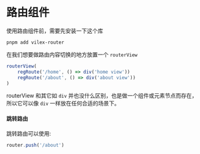 # 路由组件

使用路由组件前，需要先安装一下这个库

```shell
pnpm add vilex-router
```

在我们想要做路由内容切换的地方放置一个 `routerView`

```typescript
routerView(
    regRoute('/home', () => div('home view'))
    regRoute('/about', () => div('about view'))
)
```

routerView 和其它如 `div` 并也没什么区别，也是做一个组件或元素节点而存在，所以它可以像 `div` 一样放在任何合适的场景下。


#### 跳转路由

跳转路由可以使用:

```typescript
router.push('/about')
```